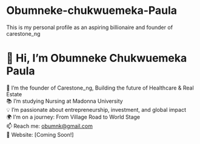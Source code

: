 # Obumneke-chukwuemeka-Paula
This is my personal profile as an aspiring billionaire and founder of carestone_ng
# 👋 Hi, I’m Obumneke Chukwuemeka Paula

🚀 I’m the founder of Carestone_ng, Building the future of Healthcare & Real Estate  
📚 I’m studying Nursing at Madonna University  
💡 I’m passionate about entrepreneurship, investment, and global impact  
🌍 I’m on a journey: From Village Road to World Stage  
📫 Reach me: obumnk@gmail.com  
🔗 Website: [Coming Soon!]
